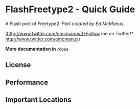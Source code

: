 FlashFreetype2 - Quick Guide
=======================
A Flash port of Freetype2. *Port created by Ed McManus.*

[http://www.twitter.com/emcmanus](*Follow me on Twitter!* http://www.twitter.com/emcmanus)

**More documentation in `/docs`**


## License ##

## Performance ##

## Important Locations ##
